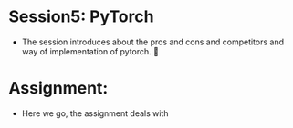 # Session5: PyTorch

* The session introduces about the pros and cons and competitors and way of implementation of pytorch. 🥳

# Assignment: 

* Here we go, the assignment deals with 
